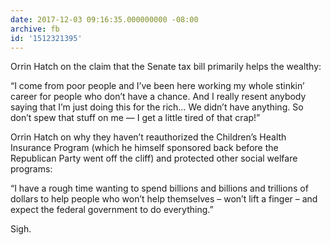```yaml
---
date: 2017-12-03 09:16:35.000000000 -08:00
archive: fb
id: '1512321395'
---
```


Orrin Hatch on the claim that the Senate tax bill primarily helps the wealthy:

“I come from poor people and I’ve been here working my whole stinkin’ career for people who don’t have a chance. And I really resent anybody saying that I’m just doing this for the rich… We didn’t have anything. So don’t spew that stuff on me — I get a little tired of that crap!”

Orrin Hatch on why they haven’t reauthorized the Children’s Health Insurance Program (which he himself sponsored back before the Republican Party went off the cliff) and protected other social welfare programs:

“I have a rough time wanting to spend billions and billions and trillions of dollars to help people who won’t help themselves – won’t lift a finger – and expect the federal government to do everything.”

Sigh.
